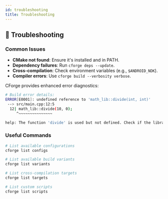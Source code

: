 ```yaml
---
id: troubleshooting
title: Troubleshooting
---
```


## 🔧 Troubleshooting

### Common Issues

- **CMake not found**: Ensure it's installed and in PATH.
- **Dependency failures**: Run `cforge deps --update`.
- **Cross-compilation**: Check environment variables (e.g., `$ANDROID_NDK`).
- **Compiler errors**: Use `cforge build --verbosity verbose`.

CForge provides enhanced error diagnostics:

```bash
# Build error details:
ERROR[E0001]: undefined reference to 'math_lib::divide(int, int)'
 --> src/main.cpp:12:5
  12| math_lib::divide(10, 0);
     ^~~~~~~~~~~~~~~~

help: The function 'divide' is used but not defined. Check if the library is properly linked. 
```

### Useful Commands

```bash 
# List available configurations
cforge list configs

# List available build variants
cforge list variants

# List cross-compilation targets
cforge list targets

# List custom scripts
cforge list scripts 
```